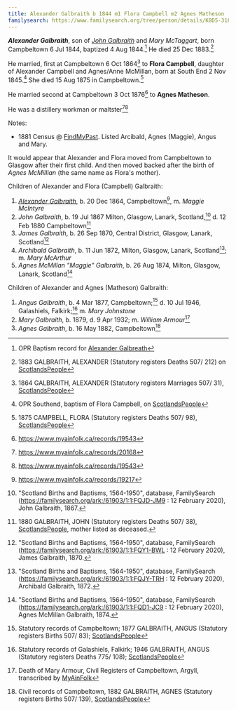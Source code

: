 ```yaml
---
title: Alexander Galbraith b 1844 m1 Flora Campbell m2 Agnes Matheson
familysearch: https://www.familysearch.org/tree/person/details/K8D5-31F
---
```

***Alexander Galbraith***, son of *[John Galbraith](galbreath-john-1815.md)* and *Mary McTaggart*, born Campbeltown 6 Jul 1844, baptized 4 Aug 1844.[^birth] He died 25 Dec 1883.[^death]

He married, first at Campbeltown 6 Oct 1864[^marriage1] to **Flora Campbell**, daughter of Alexander Campbell and Agnes/Anne McMillan, born at South End 2 Nov 1845.[^flora-birth] She died 15 Aug 1875 in Campbeltown.[^flora-death]

He married second at Campbeltown 3 Oct 1876[^marriage2] to **Agnes Matheson**.

He was a distillery workman or maltster[^mary-marriage][^marriage2]

Notes:
* 1881 Census @ [FindMyPast](https://www.findmypast.com/transcript?id=GBC/1881/0029347549&expand=true).  Listed Arcibald, Agnes (Maggie), Angus and Mary.

It would appear that Alexander and Flora moved from Campbeltown to Glasgow after their first child.  And then moved backed after the birth of *Agnes McMillian* (the same name as Flora's mother).

Children of Alexander and Flora (Campbell) Galbraith:

1. *[Alexander Galbraith](galbraith-alexander-1864.md)*, b. 20 Dec 1864, Campbeltown[^alexander-birth], m. *Maggie McIntyre*
2. *John Galbraith*, b. 19 Jul 1867 Milton, Glasgow, Lanark, Scotland,[^john-birth] d. 12 Feb 1880 Campbeltown[^john-death]
3. *James Galbraith*, b. 26 Sep 1870, Central District, Glasgow, Lanark, Scotland[^james-birth]
4. *Archibald Galbraith*, b. 11 Jun 1872, Milton, Glasgow, Lanark, Scotland[^archibald-birth]; m. *Mary McArthur*
5. *Agnes McMillan "Maggie" Galbraith*, b. 26 Aug 1874, Milton, Glasgow, Lanark, Scotland[^agnes-birth]

Children of Alexander and Agnes (Matheson) Galbraith:

1. *Angus Galbraith*, b. 4 Mar 1877, Campbeltown;[^angus-birth] d. 10 Jul 1946, Galashiels, Falkirk;[^angus-death] m. *Mary Johnstone*
2. *Mary Galbraith*, b. 1879, d. 9 Apr 1932; m. *William Armour*[^mary-death]
3. *Agnes Galbraith*, b. 16 May 1882, Campbeltown[^agnes-1882]

[^birth]: OPR Baptism record for [Alexander Galbreath](/sources/opr-campbeltown-births.md#1844-08-04-alexander-galbreath)

[^death]: 1883 GALBRAITH, ALEXANDER (Statutory registers Deaths 507/ 212) on [ScotlandsPeople](https://www.scotlandspeople.gov.uk/view-image/nrs_stat_deaths/2541282)

[^flora-birth]: OPR Southend, baptism of Flora Campbell, on [ScotlandsPeople](https://www.scotlandspeople.gov.uk/record-results?search_type=people&event=%28B%20OR%20C%20OR%20S%29&record_type%5B0%5D=opr_births&church_type=Old%20Parish%20Registers&dl_cat=church&dl_rec=church-births-baptisms&surname=Campbell&surname_so=exact&forename=Flora&forename_so=exact&sex=F&from_year=1845&to_year=1845&parent_names=campbell&parent_names_so=exact&parent_name_two=MCMILLAN&parent_name_two_so=exact&county=ARGYLL&record=Church%20of%20Scotland%20%28old%20parish%20registers%29%20Roman%20Catholic%20Church%20Other%20churches)

[^flora-death]: 1875 CAMPBELL, FLORA (Statutory registers Deaths 507/ 98), [ScotlandsPeople](https://www.scotlandspeople.gov.uk/view-image/nrs_stat_deaths/1765723)

[^alexander-birth]: https://www.myainfolk.ca/records/19217

[^john-birth]: "Scotland Births and Baptisms, 1564-1950", database, FamilySearch (https://familysearch.org/ark:/61903/1:1:FQJD-JM9 : 12 February 2020), John Galbraith, 1867.

[^john-death]: 1880 GALBRAITH, JOHN (Statutory registers Deaths 507/ 38), [ScotlandsPeople](https://www.scotlandspeople.gov.uk/view-image/nrs_stat_deaths/2215415), mother listed as deceased.

[^james-birth]: "Scotland Births and Baptisms, 1564-1950", database, FamilySearch (https://familysearch.org/ark:/61903/1:1:FQY1-BWL : 12 February 2020), James Galbraith, 1870.

[^archibald-birth]: "Scotland Births and Baptisms, 1564-1950", database, FamilySearch (https://familysearch.org/ark:/61903/1:1:FQJY-TRH : 12 February 2020), Archibald Galbraith, 1872.

[^angus-birth]: Statutory records of Campbeltown; 1877 GALBRAITH, ANGUS (Statutory registers Births 507/ 83); [ScotlandsPeople](https://www.scotlandspeople.gov.uk/view-image/nrs_stat_births/41325936)

[^angus-death]: Statutory records of Galashiels, Falkirk; 1946 GALBRAITH, ANGUS (Statutory registers Deaths 775/ 108); [ScotlandsPeople](https://www.scotlandspeople.gov.uk/view-image/nrs_stat_deaths/9938817)

[^agnes-birth]: "Scotland Births and Baptisms, 1564-1950", database, FamilySearch (https://familysearch.org/ark:/61903/1:1:FQD1-JC9 : 12 February 2020), Agnes McMillan Galbraith, 1874.

[^marriage1]: 1864 GALBRAITH, ALEXANDER (Statutory registers Marriages 507/ 31), [ScotlandsPeople](https://www.scotlandspeople.gov.uk/view-image/nrs_stat_marriages/11089832)

[^marriage2]: https://www.myainfolk.ca/records/19543

[^mary-marriage]: https://www.myainfolk.ca/records/20168

[^mary-death]: Death of Mary Armour, Civil Registers of Campbeltown, Argyll, transcribed by [MyAinFolk](https://www.myainfolk.ca/records/17978)

[^agnes-1882]: Civil records of Campbeltown, 1882 GALBRAITH, AGNES (Statutory registers Births 507/ 139), [ScotlandsPeople](https://www.scotlandspeople.gov.uk/view-image/nrs_stat_births/42110577)
